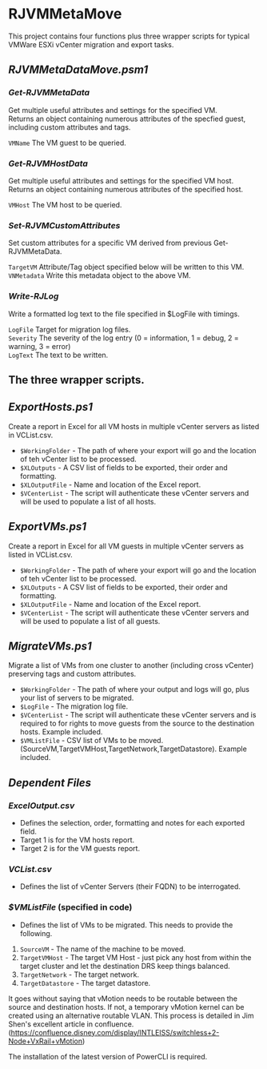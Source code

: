 # RJVMMetaMove

This project contains four functions plus three wrapper scripts for typical VMWare ESXi vCenter migration and export tasks.

## *RJVMMetaDataMove.psm1*
### *Get-RJVMMetaData*
Get multiple useful attributes and settings for the specified VM.<br>
Returns an object containing numerous attributes of the specfied guest, including custom attributes and tags.

`VMName` The VM guest to be queried.<br>

### *Get-RJVMHostData*
Get multiple useful attributes and settings for the specified VM host.<br>
Returns an object containing numerous attributes of the specified host.

`VMHost` The VM host to be queried.<br>

### *Set-RJVMCustomAttributes*
Set custom attributes for a specific VM derived from previous Get-RJVMMetaData.

`TargetVM` Attribute/Tag object specified below will be written to this VM.<br>
`VNMetadata` Write this metadata object to the above VM.<br>

### *Write-RJLog*
Write a formatted log text to the file specified in $LogFile with timings.

`LogFile` Target for migration log files.<br>
`Severity` The severity of the log entry (0 = information, 1 = debug, 2 = warning, 3 = error)<br>
`LogText` The text to be written.<br>

## The three wrapper scripts.

## *ExportHosts.ps1*
Create a report in Excel for all VM hosts in multiple vCenter servers as listed in VCList.csv.

- `$WorkingFolder` - The path of where your export will go and the location of teh vCenter list to be processed.<br>
- `$XLOutputs` - A CSV list of fields to be exported, their order and formatting.<br>
- `$XLOutputFile` - Name and location of the Excel report.<br>
- `$VCenterList` - The script will authenticate these vCenter servers and will be used to populate a list of all hosts.<br>

## *ExportVMs.ps1*
Create a report in Excel for all VM guests in multiple vCenter servers as listed in VCList.csv.

- `$WorkingFolder` - The path of where your export will go and the location of teh vCenter list to be processed.<br>
- `$XLOutputs` - A CSV list of fields to be exported, their order and formatting.<br>
- `$XLOutputFile` - Name and location of the Excel report.<br>
- `$VCenterList` - The script will authenticate these vCenter servers and will be used to populate a list of all guests.<br>

## *MigrateVMs.ps1*
Migrate a list of VMs from one cluster to another (including cross vCenter) preserving tags and custom attributes.

- `$WorkingFolder` - The path of where your output and logs will go, plus your list of servers to be migrated.<br>
- `$LogFile` - The migration log file.<br>
- `$VCenterList` -  The script will authenticate these vCenter servers and is required to for rights to  move guests from the source to the destination hosts. Example included.<br>
- `$VMListFile` - CSV list of VMs to be moved. (SourceVM,TargetVMHost,TargetNetwork,TargetDatastore). Example included.<br>

## *Dependent Files*
### *ExcelOutput.csv*
- Defines the selection, order, formatting and notes for each exported field.<br>
- Target 1 is for the VM hosts report.<br>
- Target 2 is for the VM guests report.<br>

### *VCList.csv*
- Defines the list of vCenter Servers (their FQDN) to be interrogated.

### *$VMListFile* (specified in code)
- Defines the list of VMs to be migrated.  This needs to provide the following.
1. `SourceVM` - The name of the machine to be moved.<br>
2. `TargetVMHost` - The target VM Host - just pick any host from within the target cluster and let the destination DRS keep things balanced.<br>
3. `TargetNetwork` - The target network.<br>
4. `TargetDatastore` - The target datastore.<br>

It goes without saying that vMotion needs to be routable between the source and destination hosts.  If not, a temporary vMotion kernel can be created using an alternative routable VLAN.  This process is detailed in Jim Shen's excellent article in confluence.
(https://confluence.disney.com/display/INTLEISS/switchless+2-Node+VxRail+vMotion)

The installation of the latest version of PowerCLI is required.
